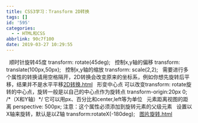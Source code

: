 ```yaml
---
title: CSS3学习：Transform 2D转换
tags: []
id: '595'
categories:
  - - HTML和CSS
abbrlink: 90c7f100
date: 2019-03-27 10:29:55
---
```


  顺时针旋转45度 transform: rotate(45deg);   控制x,y轴的偏移 transform: translate(100px,50px);   控制x,y轴的缩放 transform: scale(2,2);   需要进行多个属性的转换请用空格隔开，2D转换会改变原来的坐标系，例如你想先旋转后平移，结果并不是水平平移[2D转换.html](https://post.332b.com/wp-content/uploads/2019/03/2D转换.html)   形变中心点 可以改变transform: rotate旋转的中心点，旋转一般是以自己的中心点作为旋转点 transform-origin:20px 0;  /\*（X和Y轴）\*/ 它可以用px、百分比和center,left等为单位   元素距离视图的距离 perspective: 500px; 注意：这个属性必须添加到旋转元素的父级元素   设置以X轴来旋转，默认是以Z轴 transform:rotateX(-180deg);   [图片旋转.html](https://post.332b.com/wp-content/uploads/2019/03/图片倾斜.html)